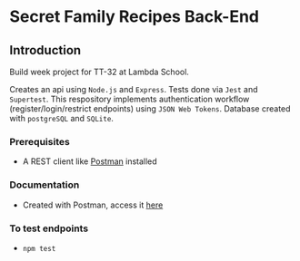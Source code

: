 # Secret Family Recipes Back-End

## Introduction
Build week project for TT-32 at Lambda School.

Creates an api using `Node.js` and `Express`. 
Tests done via `Jest` and `Supertest`. 
This respository implements authentication workflow (register/login/restrict endpoints) using `JSON Web Tokens`.
Database created with `postgreSQL` and `SQLite`.

### Prerequisites
- A REST client like [Postman](https://www.getpostman.com/downloads/) installed

### Documentation
- Created with Postman, access it [here](https://documenter.getpostman.com/view/13291547/TW6xooSK)

### To test endpoints
- `npm test`